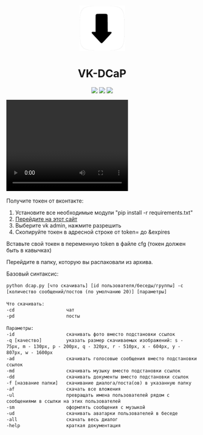 <p align="center"><img src="logo.png" height="120"></p>
<h1 align="center">VK-DCaP</h1>
<p align="center">
<a href="https://github.com/blackcatprog/VK-DCaP/releases"><img src="https://img.shields.io/github/v/release/blackcatprog/VK-DCaP?color=important"></a>
<a href="https://github.com/blackcatprog/VK-DCaP/blob/main/LICENSE"><img src="https://img.shields.io/badge/License-MIT-green" height="20"></a>
<img src="https://img.shields.io/badge/Platforms-Windows%20%7C%20Android%20%7C%20Linux-blue" height="20">
</p>

<video src="video.mkv" controls width="320" height="240">
</video>

Получите токен от вконтакте:
1) Установите все необходимые модули "pip install -r requirements.txt"
1) [Перейдите на этот сайт](https://vkhost.github.io)
2) Выберите vk admin, нажмите разрешить
3) Скопируйте токен в адресной строке от token= до &expires

Вставьте свой токен в переменную token в файле cfg (токен должен быть в кавычках)

Перейдите в папку, которую вы распаковали из архива.

Базовый синтаксис:

```
python dcap.py [что скачивать] [id пользователя/беседы/группы] -c [количество сообщений/постов (по умолчанию 20)] [параметры]

Что скачивать:
-cd                   чат
-pd                   посты

Параметры:
-id                   скачивать фото вместо подстановки ссылок
-q [качество]         указать размер скачиваемых изображений: s - 75px, m - 130px, p - 200px, q - 320px, r - 510px, x - 604px, y - 807px, w - 1600px
-ad                   скачивать голосовые сообщения вместо подстановки ссылок
-md                   скачивать музыку вместо подстановки ссылок
-dd                   скачивать документы вместо подстановки ссылок
-f [название папки]   скачивание диалога/поста(ов) в указанную папку
-af                   скачать все вложения
-ul                   превращать имена пользователей рядом с сообщениями в ссылки на этих пользователей
-sm                   оформлять сообщения с музыкой
-ud                   скачивать аватарки пользователей в беседе
-all                  скачать весь диалог
-help                 краткая документация
```
